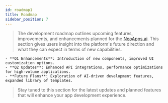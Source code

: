 ```yaml
---
id: roadmap1
title: Roadmap
sidebar_position: 7
---
```


> The development roadmap outlines upcoming features, improvements, and enhancements planned for the [NeoApps.ai](https://neoapps.ai/). This section gives users insight into the platform's future direction and what they can expect in terms of new capabilities.

    - **Q1 Enhancements**: Introduction of new components, improved UI customization options.
    - **Q2 Updates**: Enhanced API integrations, performance optimizations for high-volume applications.
    - **Future Plans**: Exploration of AI-driven development features, expanded library of templates.

> Stay tuned to this section for the latest updates and planned features that will enhance your app development experience.

